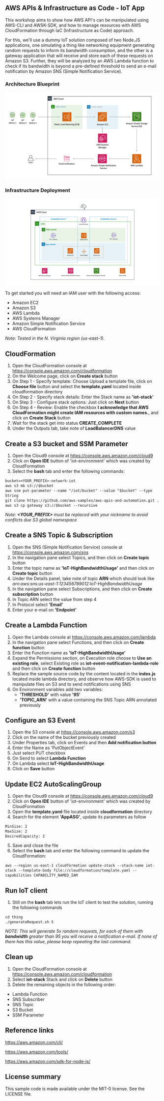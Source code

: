 ## AWS APIs & Infrastructure as Code - IoT App
This workshop aims to show how AWS API's can be manipulated using AWS-CLI and AWSK-SDK, and how to manage resources with AWS CloudFormation through IaC (Infrastructure as Code) approach.

For this, we'll use a dummy IoT solution composed of two Node.JS applications, one simulating a thing like networking equipment generating random requests to inform its bandwidth consumption, and the other is a gateway application that will receive and store each of these requests on Amazon S3. Further, they will be analyzed by an AWS Lambda function to check if its bandwidth is beyond a pre-defined threshold to send an e-mail notification by Amazon SNS (Simple Notification Service).

### Architecture Blueprint
![demo](content/architecture.png)
### Infrastructure Deployment
![demo](content/infrastructure.png)

To get started you will need an IAM user with the following access:
- Amazon EC2
- Amazon S3
- AWS Lambda
- AWS Systems Manager
- Amazon Simple Notification Service
- AWS CloudFormation

_Note: Tested in the N. Virginia region (us-east-1)._


## CloudFormation
1. Open the CloudFormation console at https://console.aws.amazon.com/cloudformation
2. On the Welcome page, click on **Create stack** button
3. On Step 1 - Specify template: Choose Upload a template file, click on **Choose file** button and select the **template.yaml** located inside cloudformation directory
4. On Step 2 - Specify stack details: Enter the Stack name as **'iot-stack'**
5. On Step 3 - Configure stack options: Just click on **Next** button
6. On Step 4 - Review: Enable the checkbox **I acknowledge that AWS CloudFormation might create IAM resources with custom names.**, and click on **Create Stack** button
7. Wait for the stack get into status **CREATE_COMPLETE**
8. Under the Outputs tab, take note of **LoadBalancerDNS** value
  
  
## Create a S3 bucket and SSM Parameter
1. Open the Cloud9 console at https://console.aws.amazon.com/cloud9
2. Click on **Open IDE** button of 'iot-environment' which was created by CloudFormation
3. Select the **bash** tab and enter the following commands:

```
bucket=<YOUR_PREFIX>-network-iot
aws s3 mb s3://$bucket
aws ssm put-parameter --name "/iot/bucket" --value "$bucket" --type String
git clone https://github.com/aws-samples/aws-apis-and-automation.git .
aws s3 cp gateway s3://$bucket --recursive
```

_Note: **<YOUR_PREFIX>** must be replaced with your nickname to avoid conflicts due S3 global namespace_


## Create a SNS Topic & Subscription ##
1. Open the SNS (Simple Notification Service) console at https://console.aws.amazon.com/sns
2. In the navigation pane select Topics, and then click on **Create topic** button
3. Enter the topic name as **'IoT-HighBandwidthUsage'** and then click on **Create topic** button
4. Under the Details panel, take note of topic **ARN** which should look like _arn:aws:sns:us-east-1:123456789012:IoT-HighBandwidthUsage_
5. In the navigation pane select Subscriptions, and then click on **Create subscription** button
6. In Topic ARN select the value from step 4
7. In Protocol select **'Email'**
8. Enter your e-mail on **'Endpoint'** 


## Create a Lambda Function ##
1. Open the Lambda console at https://console.aws.amazon.com/lambda
2. In the navigation pane select Functions, and then click on **Create function** button
3. Enter the Function name as **'IoT-HighBandwidthUsage'**
4. Expand the Permissions section, on Execution role choose to **Use an existing role**, select Existing role as **iot-event-notification-lambda-role** and then click on **Create function** button
5. Replace the sample source code by the content located in the **index.js** located inside lambda directory, and observe how AWS-SDK is used to manipulate files on S3 and to send notifications using SNS
6. On Environment variables add two variables:
   - **'THRESHOLD'** with value **'95'**
   - **'TOPIC_ARN'** with a value containing the SNS Topic ARN annotated previously


## Configure an S3 Event ##
1. Open the S3 console at https://console.aws.amazon.com/s3
2. Click on the name of the bucket previously created
3. Under Properties tab, click on Events and then **Add notification button**
4. Enter the Name as 'PutObjectEvent'
5. Just select PUT checkbox
6. On Send to select **Lambda Function**
7. On Lambda select **IoT-HighBandwidthUsage**
8. Click on **Save** button


## Update EC2 AutoScalingGroup ##
1. Open the Cloud9 console at https://console.aws.amazon.com/cloud9
2. Click on **Open IDE** button of 'iot-environment' which was created by CloudFormation
3. Open the **template.yaml** file located inside **cloudformation** directory
4. Search for the element **'AppASG'**, update its parameters as follow
```
MinSize: 2
MaxSize: 2
DesiredCapacity: 2
```
5. Save and close the file
6. Select the **bash** tab and enter the following command to update the CloudFormation:
```
aws --region us-east-1 cloudformation update-stack --stack-name iot-stack --template-body file://cloudformation/template.yaml --capabilities CAPABILITY_NAMED_IAM 
```


## Run IoT client ##
1. Still on the **bash** tab lets run the IoT client to test the solution, running the following commands
```
cd thing
./generateRequest.sh 5
```
_NOTE: This will generate 5x random requests, for each of them with **bandwidth** greater than 95 you will receive a notification e-mail. If none of them has this value, please keep repeating the last command._


## Clean up
1. Open the CloudFormation console at https://console.aws.amazon.com/cloudformation
2. Select **iot-stack** Stack and click on **Delete** button
3. Delete the remaining objects in the following order: 
  - Lambda Function
  - SNS Subscriber
  - SNS Topic
  - S3 Bucket
  - SSM Parameter


## Reference links
https://aws.amazon.com/cli/

https://aws.amazon.com/tools/

https://aws.amazon.com/sdk-for-node-js/


## License summary
This sample code is made available under the MIT-0 license. See the LICENSE file.
